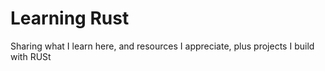 # Learning Rust
Sharing what I learn here, and resources I appreciate, plus projects I build with RUSt
